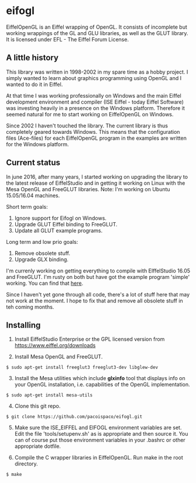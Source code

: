 eifogl
======

EiffelOpenGL is an Eiffel wrapping of OpenGL. It consists of incomplete but working wrappings of the GL and GLU libraries, as well as the GLUT library. It is licensed under EFL - The Eiffel Forum License.

A little history
----------------

This library was written in 1998-2002 in my spare time as a hobby project. I simply wanted to learn about graphics programming using OpenGL and I wanted to do it in Eiffel.

At that time I was working professionally on Windows and the main Eiffel development environment and compiler (ISE Eiffel - today Eiffel Software) was investing heavily in a presence on the Windows platform. Therefore it seemed natural for me to start working on EiffelOpenGL on Windows.

Since 2002 I haven't touched the library. The current library is thus completely geared towards Windows. This means that the configuration files (Ace-files) for each EiffelOpenGL program in the examples are written for the Windows platform.

Current status
--------------

In june 2016, after many years, I started working on upgrading the library to the latest release of EiffelStudio and in getting it working on Linux with the Mesa OpenGL and FreeGLUT libraries. Note: I'm working on Ubuntu 15.05/16.04 machines.

Short term goals:

 1. Ignore support for Eifogl on Windows.
 2. Upgrade GLUT Eiffel binding to FreeGLUT.
 3. Update all GLUT example programs.

Long term and low prio goals:

 1. Remove obsolete stuff.
 2. Upgrade GLX binding.

I'm currenly working on getting everything to compile with EIffelStudio 16.05 and FreeGLUT. I'm rusty on both but have got the example program 'simple' working. You can find that [here](https://github.com/pacoispaco/eifogl/tree/master/examples/eglut/simple).

Since I haven't yet gone through all code, there's a lot of stuff here that may not work at the moment. I hope to fix that and remove all obsolete stuff in teh coming months.

Installing
----------

 1. Install EiffelStudio Enterprise or the GPL licensed version from https://www.eiffel.org/downloads

 2. Install Mesa OpenGL and FreeGLUT.

```
$ sudo apt-get install freeglut3 freeglut3-dev libglew-dev
```

 3. Install the Mesa utilities which include **glxinfo** tool that displays info on your OpenGL installation, i.e. capabilities of the OpenGL implementation.

```
$ sudo apt-get install mesa-utils
```

 4. Clone this git repo.

```
$ git clone https://github.com/pacoispaco/eifogl.git
```

 5. Make sure the ISE_EIFFEL and EIFOGL environment variables are set. Edit the file 'tools/setupenv.sh' as is appropriate and then source it. You can of course put those environment variables in your .bashrc or other appropriate dotfile.

 6. Compile the C wrapper libraries in EiffelOpenGL. Run make in the root directory.

```
$ make
```

